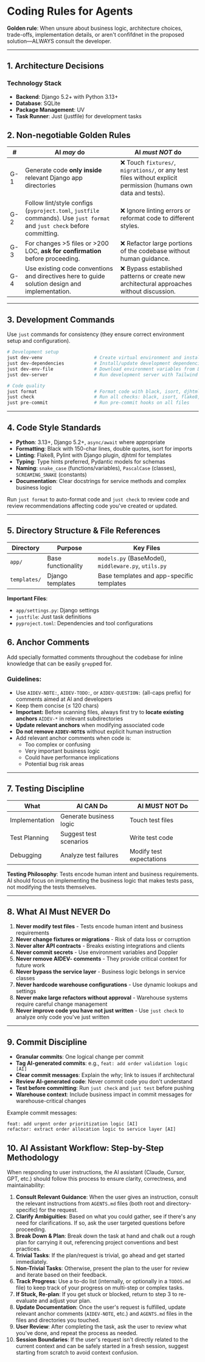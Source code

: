 # Coding Rules for Agents

**Golden rule**: When unsure about business logic, architecture choices, trade-offs, implementation details, or aren't confifdnet in the proposed solution—ALWAYS consult the developer.

---

## 1. Architecture Decisions

### Technology Stack
- **Backend**: Django 5.2+ with Python 3.13+
- **Database**: SQLite
- **Package Management**: UV
- **Task Runner**: Just (justfile) for development tasks

## 2. Non-negotiable Golden Rules

| # | AI *may* do | AI *must NOT* do |
|---|-------------|------------------|
| G-1 | Generate code **only inside** relevant Django app directories | ❌ Touch `fixtures/`, `migrations/`, or any test files without explicit permission (humans own data and tests). |
| G-2 | Follow lint/style configs (`pyproject.toml`, `justfile` commands). Use `just format` and `just check` before committing. | ❌ Ignore linting errors or reformat code to different styles. |
| G-3 | For changes >5 files or >200 LOC, **ask for confirmation** before proceeding. | ❌ Refactor large portions of the codebase without human guidance. |
| G-4 | Use existing code conventions and directives here to guide solution design and implementation. | ❌ Bypass established patterns or create new architectural approaches without discussion. |

---
 
## 3. Development Commands

Use `just` commands for consistency (they ensure correct environment setup and configuration).

```bash
# Development setup
just dev-venv                   # Create virtual environment and install dependencies
just dev-dependencies           # Install/update development dependencies
just dev-env-file               # Download environment variables from Doppler
just dev-server                 # Run development server with Tailwind CSS

# Code quality
just format                     # Format code with black, isort, djhtml, autoflake
just check                      # Run all checks: black, isort, flake8, pylint, djhtml
just pre-commit                 # Run pre-commit hooks on all files
```

---

## 4. Code Style Standards

- **Python**: 3.13+, Django 5.2+, `async/await` where appropriate
- **Formatting**: Black with 150-char lines, double quotes, isort for imports
- **Linting**: Flake8, Pylint with Django plugin, djhtml for templates
- **Typing**: Type hints preferred, Pydantic models for schemas
- **Naming**: `snake_case` (functions/variables), `PascalCase` (classes), `SCREAMING_SNAKE` (constants)
- **Documentation**: Clear docstrings for service methods and complex business logic

Run `just format` to auto-format code and `just check` to review code and review recommendations affecting code you've created or updated. 

---

## 5. Directory Structure & File References

| Directory | Purpose | Key Files |
|-----------|---------|-----------|
| `app/`    | Base functionality | `models.py` (BaseModel), `middleware.py`, `utils.py` |min.py` |
| `templates/` | Django templates | Base templates and app-specific templates |

**Important Files**:

- `app/settings.py`: Django settings
- `justfile`: Just task definitions
- `pyproject.toml`: Dependencies and tool configurations


## 6. Anchor Comments

Add specially formatted comments throughout the codebase for inline knowledge that can be easily `grep`ped for.

### Guidelines:
- Use `AIDEV-NOTE:`, `AIDEV-TODO:`, or `AIDEV-QUESTION:` (all-caps prefix) for comments aimed at AI and developers
- Keep them concise (≤ 120 chars)
- **Important:** Before scanning files, always first try to **locate existing anchors** `AIDEV-*` in relevant subdirectories
- **Update relevant anchors** when modifying associated code
- **Do not remove `AIDEV-NOTE`s** without explicit human instruction
- Add relevant anchor comments when code is:
  * Too complex or confusing
  * Very important business logic
  * Could have performance implications
  * Potential bug risk areas

---

## 7. Testing Discipline

| What | AI CAN Do | AI MUST NOT Do |
|------|-----------|----------------|
| Implementation | Generate business logic | Touch test files |
| Test Planning | Suggest test scenarios | Write test code |
| Debugging | Analyze test failures | Modify test expectations |

**Testing Philosophy**: Tests encode human intent and business requirements. AI should focus on implementing the business logic that makes tests pass, not modifying the tests themselves.

---

## 8. What AI Must NEVER Do

1. **Never modify test files** - Tests encode human intent and business requirements
2. **Never change fixtures or migrations** - Risk of data loss or corruption  
3. **Never alter API contracts** - Breaks existing integrations and clients
4. **Never commit secrets** - Use environment variables and Doppler
5. **Never remove AIDEV- comments** - They provide critical context for future work
6. **Never bypass the service layer** - Business logic belongs in service classes
8. **Never hardcode warehouse configurations** - Use dynamic lookups and settings
9. **Never make large refactors without approval** - Warehouse systems require careful change management
10. **Never improve code you have not just written** - Use `just check` to analyze only code you've just written

---

## 9. Commit Discipline

- **Granular commits**: One logical change per commit
- **Tag AI-generated commits**: e.g., `feat: add order validation logic [AI]`  
- **Clear commit messages**: Explain the *why*; link to issues if architectural
- **Review AI-generated code**: Never commit code you don't understand
- **Test before committing**: Run `just check` and `just test` before pushing
- **Warehouse context**: Include business impact in commit messages for warehouse-critical changes

Example commit messages:
```
feat: add urgent order prioritization logic [AI]
refactor: extract order allocation logic to service layer [AI]
```

## 10. AI Assistant Workflow: Step-by-Step Methodology

When responding to user instructions, the AI assistant (Claude, Cursor, GPT, etc.) should follow this process to ensure clarity, correctness, and maintainability:

1. **Consult Relevant Guidance**: When the user gives an instruction, consult the relevant instructions from `AGENTS.md` files (both root and directory-specific) for the request.
2. **Clarify Ambiguities**: Based on what you could gather, see if there's any need for clarifications. If so, ask the user targeted questions before proceeding.
3. **Break Down & Plan**: Break down the task at hand and chalk out a rough plan for carrying it out, referencing project conventions and best practices.
4. **Trivial Tasks**: If the plan/request is trivial, go ahead and get started immediately.
5. **Non-Trivial Tasks**: Otherwise, present the plan to the user for review and iterate based on their feedback.
6. **Track Progress**: Use a to-do list (internally, or optionally in a `TODOS.md` file) to keep track of your progress on multi-step or complex tasks.
7. **If Stuck, Re-plan**: If you get stuck or blocked, return to step 3 to re-evaluate and adjust your plan.
8. **Update Documentation**: Once the user's request is fulfilled, update relevant anchor comments (`AIDEV-NOTE`, etc.) and `AGENTS.md` files in the files and directories you touched.
9. **User Review**: After completing the task, ask the user to review what you've done, and repeat the process as needed.
10. **Session Boundaries**: If the user's request isn't directly related to the current context and can be safely started in a fresh session, suggest starting from scratch to avoid context confusion.

